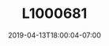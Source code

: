 ---
title: L1000681
date: 2019-04-13T18:00:04-07:00
draft: false
location: Olympic Peninsula, WA
img_url: https://d17enza3bfujl8.cloudfront.net/L1000681.jpg
original_fn: ""
tags:
- Olympic Peninsula, WA
- trees
- landscapes
- hiking

---